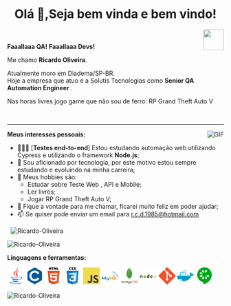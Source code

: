 ###  <h1 align="center">Olá 👋,Seja bem vinda e bem vindo! </h1>
<a href="https://github.com/RicardoOliver?tab=repositories" target="_blank">
  <img align="right" src="https://cdn.iconscout.com/icon/free/png-256/github-108-438008.png" width="48px" height="48px" class="hub" class="grid_960 margin-auto">
</a><br />
<p align="left" > 
  <b>Faaallaaa QA!</b>
  <b>Faaallaaa Devs!</b>
</p>
<p align="left" >
Me chamo <b> Ricardo Oliveira</b>.
</p>
<p align="left" >
Atualmente moro em Diadema/SP-BR.<br />
Hoje a empresa que atuo é a Solutis Tecnologias como <b>Senior QA Automation Engineer </b>.
</p>
<p align="left" >
Nas horas livres jogo game que não sou de ferro: RP Grand Theft Auto V
</p><br />
<hr />
  
<img align="right" alt="GIF" src="https://i.pinimg.com/originals/e4/26/70/e426702edf874b181aced1e2fa5c6cde.gif" />

**Meus interesses pessoais:**

- 👨🏽‍💻 [**Testes end-to-end**] Estou estudando automação web utilizando Cypress e utilizando o framework **Node.js**;
- 💼 Sou aficionado por tecnologia, por este motivo estou sempre estudando e evoluindo na minha carreira;
- 👾 Meus hobbies são: 
  - Estudar sobre Teste Web , API e Mobile; 
  - Ler livros;
  - Jogar RP Grand Theft Auto V;
- 💬 Fique a vontade para me chamar, ficarei muito feliz em poder ajudar;
- 📫 Se quiser pode enviar um email para r.c.d.1985@hotmail.com

<p>&nbsp;
  <img align="center" src="https://github-readme-stats.vercel.app/api?username=RicardoOliver&count_private=true&show_icons=true&theme=graywhite&icon_color=268bd2&title_color=268bd2" alt="Ricardo-Oliveira" />
</p>
<p>
  <img align="left" src="https://github-readme-stats.vercel.app/api/top-langs/?username=RicardoOliver&layout=compact&theme=graywhite&title_color=268bd2" alt="Ricardo-Oliveira" />
</p><br />

**Linguagens e ferramentas:**  

<p align="left">
<img src="https://raw.githubusercontent.com/devicons/devicon/master/icons/java/java-original.svg" alt="java" width="40" height="40" />
<img src="https://raw.githubusercontent.com/devicons/devicon/master/icons/c/c-plain.svg" alt="C" width="40" height="40" />
<img src="https://raw.githubusercontent.com/devicons/devicon/master/icons/html5/html5-original-wordmark.svg" alt="html5" width="40" height="40"/> 
<img src="https://raw.githubusercontent.com/devicons/devicon/master/icons/css3/css3-original-wordmark.svg" alt="css3" width="40" height="40"/> 
<img src="https://raw.githubusercontent.com/devicons/devicon/master/icons/javascript/javascript-original.svg" alt="javascript" width="40" height="40"/> 
<img src="https://raw.githubusercontent.com/devicons/devicon/master/icons/mysql/mysql-original-wordmark.svg" alt="mysql" width="40" height="40"/> 
<img src="https://raw.githubusercontent.com/devicons/devicon/master/icons/mongodb/mongodb-original-wordmark.svg" alt="mongodb" width="40" height="40"/> 
<img src="https://raw.githubusercontent.com/devicons/devicon/master/icons/nodejs/nodejs-original-wordmark.svg" alt="nodejs" width="40" height="40"/> 
<img src="https://raw.githubusercontent.com/devicons/devicon/master/icons/git/git-original.svg" alt="git" width="40" height="40"/> 
<img src="https://raw.githubusercontent.com/devicons/devicon/master/icons/docker/docker-plain.svg" alt="Docker" width="40" height="40" />
<img src="https://raw.githubusercontent.com/devicons/devicon/master/icons/cucumber/cucumber-plain.svg" alt="cucumber" width="40" height="40" />
</p>


<p align="left"> <img src="https://komarev.com/ghpvc/?username=RicardoOliver" alt="Ricardo-Oliveira" /> </p>


